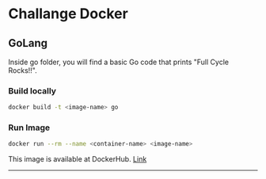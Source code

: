 # Challange Docker

## GoLang

Inside go folder, you will find a basic Go code that prints "Full Cycle Rocks!!".

### Build locally
```bash
docker build -t <image-name> go
```

### Run Image
```bash
docker run --rm --name <container-name> <image-name>
```

This image is available at DockerHub. [Link](https://hub.docker.com/repository/docker/brunobigotto/fullcycle)

---
